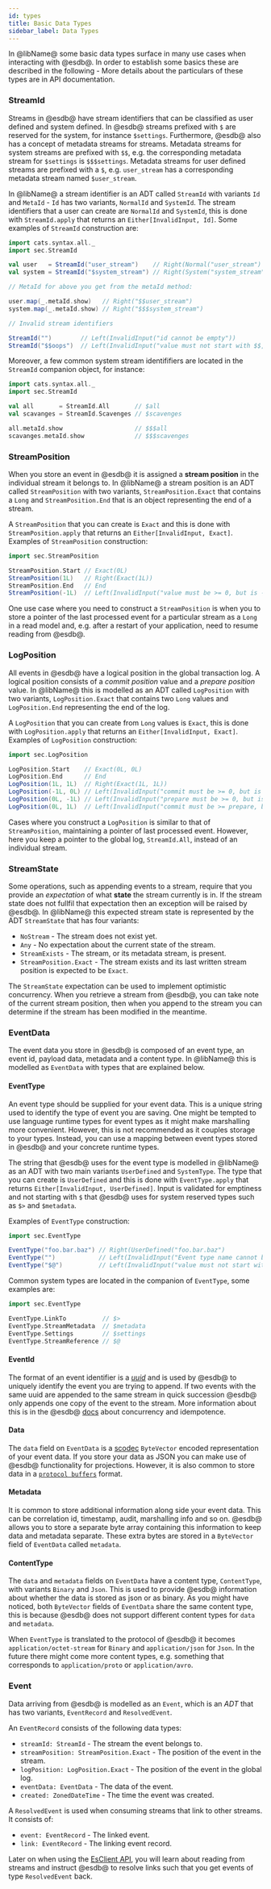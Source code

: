 ```yaml
---
id: types
title: Basic Data Types
sidebar_label: Data Types
---
```


In @libName@ some basic data types surface in many use cases when interacting with @esdb@. In order to establish some basics
these are described in the following - More details about the particulars of these types are in API documentation.  

### StreamId

Streams in @esdb@ have stream identifiers that can be classified as user defined and system defined.
In @esdb@ streams prefixed with `$` are reserved for the system, for instance `$settings`. 
Furthermore, @esdb@ also has a concept of metadata streams for streams. Metadata streams for system streams are prefixed
with `$$`, e.g. the corresponding metadata stream for `$settings` is `$$$settings`. Metadata streams for user defined 
streams are prefixed with a `$`, e.g. `user_stream` has a corresponding metadata stream named `$user_stream`.

In @libName@ a stream identifier is an ADT called `StreamId` with variants `Id` and `MetaId` - `Id`
has two variants, `NormalId` and `SystemId`. The stream identifiers that a user can create are `NormalId` and `SystemId`,
this is done with `StreamId.apply` that returns an `Either[InvalidInput, Id]`. Some examples of `StreamId` construction 
are:

```scala mdoc:silent
import cats.syntax.all._
import sec.StreamId

val user   = StreamId("user_stream")    // Right(Normal("user_stream")
val system = StreamId("$system_stream") // Right(System("system_stream"))

// MetaId for above you get from the metaId method:

user.map(_.metaId.show)   // Right("$$user_stream")
system.map(_.metaId.show) // Right("$$$system_stream")

// Invalid stream identifiers

StreamId("")        // Left(InvalidInput("id cannot be empty"))
StreamId("$$oops")  // Left(InvalidInput("value must not start with $$, but is $$oops"))
```
Moreover, a few common system stream identififiers are located in the `StreamId` companion object, for instance:

```scala mdoc:silent
import cats.syntax.all._
import sec.StreamId

val all       = StreamId.All       // $all
val scavanges = StreamId.Scavenges // $scavenges

all.metaId.show                    // $$$all
scavanges.metaId.show              // $$$scavenges
```


### StreamPosition

When you store an event in @esdb@ it is assigned a **stream position** in the individual stream it belongs to. 
In @libName@ a stream position is an ADT called `StreamPosition` with two variants, `StreamPosition.Exact` that contains
a `Long` and `StreamPosition.End` that is an object representing the end of a stream.

A `StreamPosition` that you can create is `Exact` and this is done with `StreamPosition.apply` that returns an 
`Either[InvalidInput, Exact]`. Examples of `StreamPosition` construction:

```scala mdoc:silent
import sec.StreamPosition

StreamPosition.Start // Exact(0L)
StreamPosition(1L)   // Right(Exact(1L))
StreamPosition.End   // End
StreamPosition(-1L)  // Left(InvalidInput("value must be >= 0, but is -1""))
```

One use case where you need to construct a `StreamPosition` is when you to store a pointer of the last processed 
event for a particular stream as a `Long` in a read model and, e.g. after a restart of your application, 
need to resume reading from @esdb@.

### LogPosition

All events in @esdb@ have a logical position in the global transaction log. A logical position consists of a *commit position* value
and a *prepare position* value. In @libName@ this is modelled as an ADT called `LogPosition` with two variants, `LogPosition.Exact` 
that contains two `Long` values and `LogPosition.End` representing the end of the log.

A `LogPosition` that you can create from `Long` values is `Exact`, this is done with `LogPosition.apply` that returns an
`Either[InvalidInput, Exact]`. Examples of `LogPosition` construction:

```scala mdoc:silent
import sec.LogPosition

LogPosition.Start    // Exact(0L, 0L)
LogPosition.End      // End
LogPosition(1L, 1L)  // Right(Exact(1L, 1L))
LogPosition(-1L, 0L) // Left(InvalidInput("commit must be >= 0, but is -1"))
LogPosition(0L, -1L) // Left(InvalidInput("prepare must be >= 0, but is -1"))
LogPosition(0L, 1L)  // Left(InvalidInput("commit must be >= prepare, but 0 < 1"))
``` 

Cases where you construct a `LogPosition` is similar to that of `StreamPosition`, maintaining a pointer of last 
processed event. However, here you keep a pointer to the global log, `StreamId.All`, instead of an individual 
stream.

### StreamState
 
Some operations, such as appending events to a stream, require that you provide an *expectation* of what **state**
the stream currently is in. If the stream state does not fullfil that expectation then an exception will be raised by @esdb@. 
In @libName@ this expected stream state is represented by the ADT `StreamState` that has four variants:

 - `NoStream` - The stream does not exist yet. 
 - `Any` - No expectation about the current state of the stream.
 - `StreamExists` - The stream, or its metadata stream, is present.
 - `StreamPosition.Exact` - The stream exists and its last written stream position is expected to be `Exact`.

The `StreamState` expectation can be used to implement optimistic concurrency. When you retrieve a stream from @esdb@, 
you can take note of the current stream position, then when you append to the stream you can determine if the stream has 
been modified in the meantime.

### EventData

The event data you store in @esdb@ is composed of an event type, an event id, payload data, metadata and a content type. 
In @libName@ this is modelled as `EventData` with types that are explained below.

#### EventType

An event type should be supplied for your event data. This is a unique string used to identify the type of event you are 
saving. One might be tempted to use language runtime types for event types as it might make marshalling more convenient. 
However, this is not recommended as it couples storage to your types. Instead, you can use a mapping between event 
types stored in @esdb@ and your concrete runtime types.

The string that @esdb@ uses for the event type is modelled in @libName@ as an ADT with two main variants
`UserDefined` and `SystemType`. The type that you can create is `UserDefined` and this is done with `EventType.apply` 
that returns `Either[InvalidInput, UserDefined]`. Input is validated for emptiness and not starting with `$` that @esdb@ 
uses for system reserved types such as `$>` and `$metadata`.

Examples of `EventType` construction:

```scala mdoc:silent
import sec.EventType

EventType("foo.bar.baz") // Right(UserDefined("foo.bar.baz")
EventType("")            // Left(InvalidInput("Event type name cannot be empty"))
EventType("$@")          // Left(InvalidInput("value must not start with $, but is $@"))
```

Common system types are located in the companion of `EventType`, some examples are:

```scala mdoc:silent
import sec.EventType

EventType.LinkTo          // $>
EventType.StreamMetadata  // $metadata
EventType.Settings        // $settings
EventType.StreamReference // $@
```

#### EventId

The format of an event identifier is a *[uuid](https://en.wikipedia.org/wiki/Universally_unique_identifier)* and is 
used by @esdb@ to uniquely identify the event you are trying to append. If two events with the same uuid are appended to
the same stream in quick succession @esdb@ only appends one copy of the event to the stream. More information about this 
is in the @esdb@ [docs](https://eventstore.com/docs/dotnet-api/optimistic-concurrency-and-idempotence/index.html#idempotence) 
about concurrency and idempotence.

#### Data

The `data` field on `EventData` is a [scodec](https://github.com/scodec/scodec-bits) `ByteVector` encoded representation 
of your event data. If you store your data as JSON you can make use of @esdb@ functionality for projections. 
However, it is also common to store data in a [`protocol buffers`](https://developers.google.com/protocol-buffers) format.

#### Metadata

It is common to store additional information along side your event data. This can be correlation id, timestamp, audit, 
marshalling info and so on. @esdb@ allows you to store a separate byte array containing this information to keep data 
and metadata separate. These extra bytes are stored in a `ByteVector` field of `EventData` called `metadata`.

#### ContentType

The `data` and `metadata` fields on `EventData` have a content type, `ContentType`, with 
variants `Binary` and `Json`. This is used to provide @esdb@ information about whether the data is stored as json or as 
binary. As you might have noticed, both `ByteVector` fields of `EventData` share the same content type, this is because 
@esdb@ does not support different content types for `data` and `metadata`.

When `EventType` is translated to the protocol of @esdb@ it becomes `application/octet-stream` for `Binary` and 
`application/json` for `Json`. In the future there might come more content types, e.g. something that corresponds to 
`application/proto` or `application/avro`.

### Event

Data arriving from @esdb@ is modelled as an `Event`, which is an *ADT* that has two variants, `EventRecord` and 
`ResolvedEvent`. 

An `EventRecord` consists of the following data types:

  - `streamId: StreamId` - The stream the event belongs to.
  - `streamPosition: StreamPosition.Exact` - The position of the event in the stream.
  - `logPosition: LogPosition.Exact` - The position of the event in the global log.
  - `eventData: EventData` - The data of the event.
  - `created: ZonedDateTime` - The time the event was created.
  
A `ResolvedEvent` is used when consuming streams that link to other streams. It consists of:

 - `event: EventRecord` - The linked event.
 - `link: EventRecord` - The linking event record.

Later on when using the [EsClient API](client-api.md), you will learn about reading from streams and instruct @esdb@ to 
resolve links such that you get events of type `ResolvedEvent` back.
